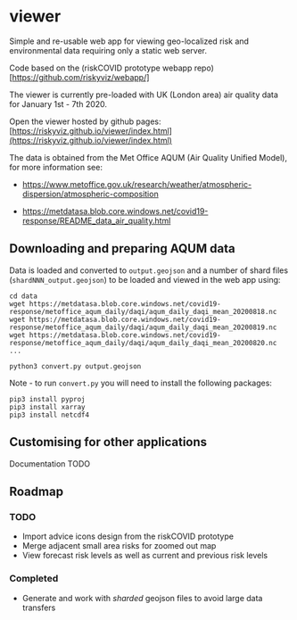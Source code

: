 # viewer

Simple and re-usable web app for viewing geo-localized risk and environmental data 
requiring only a static web server.

Code based on the (riskCOVID prototype webapp repo)[https://github.com/riskyviz/webapp/]

The viewer is currently pre-loaded with UK (London area) air quality data for January 1st - 7th 2020.  

Open the viewer hosted by github pages: [https://riskyviz.github.io/viewer/index.html](https://riskyviz.github.io/viewer/index.html)

The data is obtained from the Met Office AQUM (Air Quality Unified Model), for more information see:

* https://www.metoffice.gov.uk/research/weather/atmospheric-dispersion/atmospheric-composition

* https://metdatasa.blob.core.windows.net/covid19-response/README_data_air_quality.html

## Downloading and preparing AQUM data

Data is loaded and converted to `output.geojson` and a number of shard files (`shardNNN_output.geojson`) to be loaded and viewed in the web app using:

```
cd data
wget https://metdatasa.blob.core.windows.net/covid19-response/metoffice_aqum_daily/daqi/aqum_daily_daqi_mean_20200818.nc
wget https://metdatasa.blob.core.windows.net/covid19-response/metoffice_aqum_daily/daqi/aqum_daily_daqi_mean_20200819.nc
wget https://metdatasa.blob.core.windows.net/covid19-response/metoffice_aqum_daily/daqi/aqum_daily_daqi_mean_20200820.nc
...

python3 convert.py output.geojson
```

Note - to run `convert.py` you will need to install the following packages:

```
pip3 install pyproj
pip3 install xarray
pip3 install netcdf4
```

## Customising for other applications

Documentation TODO

## Roadmap

### TODO

* Import advice icons design from the riskCOVID prototype
* Merge adjacent small area risks for zoomed out map
* View forecast risk levels as well as current and previous risk levels

### Completed

* Generate and work with *sharded* geojson files to avoid large data transfers
